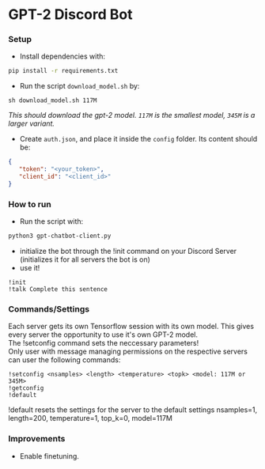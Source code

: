 # GPT-2 Discord Bot

### Setup

- Install dependencies with:

```bash
pip install -r requirements.txt
```

- Run the script `download_model.sh` by:
```
sh download_model.sh 117M
```
_This should download the gpt-2 model. `117M` is the smallest model, `345M` is a larger variant._


- Create `auth.json`, and place it inside the `config` folder. Its content should be:

```json
{
   "token": "<your_token>",
   "client_id": "<client_id>"
}
```

### How to run

- Run the script with:

```bash
python3 gpt-chatbot-client.py
```

- initialize the bot through the !init command on your Discord Server (initializes it for all servers the bot is on)
- use it!
```use
!init
!talk Complete this sentence
```

### Commands/Settings
Each server gets its own Tensorflow session with its own model. This gives every server the opportunity to use it's own GPT-2 model.  
The !setconfig command sets the neccessary parameters!  
Only user with message managing permissions on the respective servers can user the following commands:
```conf_server
!setconfig <nsamples> <length> <temperature> <topk> <model: 117M or 345M>
!getconfig
!default
```
!default resets the settings for the server to the default settings nsamples=1, length=200, temperature=1, top_k=0, model=117M

### Improvements

- Enable finetuning.